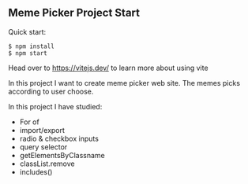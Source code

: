 ## Meme Picker Project Start

Quick start:

```
$ npm install
$ npm start
````

Head over to https://vitejs.dev/ to learn more about using vite

In this project I want to create meme picker web site. The memes picks according to user choose.

In this project I have studied:

* For of
* import/export
* radio & checkbox inputs
* query selector
* getElementsByClassname
* classList.remove
* includes()
